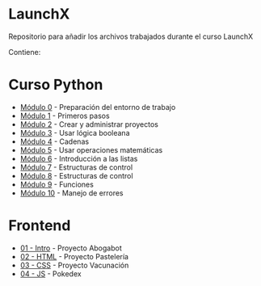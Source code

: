 # LaunchX
Repositorio para añadir los archivos trabajados durante el curso LaunchX

Contiene:

# Curso Python
* [Módulo 0](Curso%20Introducci%C3%B3n%20a%20Python/M%C3%B3dulo%200%20-%20Preparaci%C3%B3n%20del%20entorno%20de%20trabajo) - Preparación del entorno de trabajo	
* [Módulo 1](Curso%20Introducci%C3%B3n%20a%20Python/M%C3%B3dulo%201%20-%20Primeros%20pasos) - Primeros pasos	
* [Módulo 2](Curso%20Introducci%C3%B3n%20a%20Python/M%C3%B3dulo%202%20-%20Crear%20y%20administrar%20proyectos) - Crear y administrar proyectos	
* [Módulo 3](Curso%20Introducci%C3%B3n%20a%20Python/M%C3%B3dulo%203%20-%20Usar%20l%C3%B3gica%20booleana) - Usar lógica booleana	
* [Módulo 4](Curso%20Introducci%C3%B3n%20a%20Python/M%C3%B3dulo%204%20-%20Cadenas) - Cadenas
* [Módulo 5](Curso%20Introducci%C3%B3n%20a%20Python/M%C3%B3dulo%205%20-%20Usar%20operaciones%20matem%C3%A1ticas) - Usar operaciones matemáticas
* [Módulo 6](Curso%20Introducci%C3%B3n%20a%20Python/M%C3%B3dulo%206%20-%20Introducci%C3%B3n%20a%20las%20listas) - Introducción a las listas
* [Módulo 7](Curso%20Introducci%C3%B3n%20a%20Python/M%C3%B3dulo%207%20-%20Estructuras%20de%20control) - Estructuras de control
* [Módulo 8](Curso%20Introducci%C3%B3n%20a%20Python/M%C3%B3dulo%208%20-%20Administrar%20datos%20con%20diccionarios) - Estructuras de control
* [Módulo 9](Curso%20Introducci%C3%B3n%20a%20Python/M%C3%B3dulo%209%20-%20Funciones) - Funciones
* [Módulo 10](Curso%20Introducci%C3%B3n%20a%20Python/M%C3%B3dulo%2010%20-%20Manejo%20de%20errores) - Manejo de errores

# Frontend
* [01 - Intro](Frontend%20Mision/01%20-%20Intro) - Proyecto Abogabot
* [02 - HTML](Frontend%20Mision/02%20-%20HTML) - Proyecto Pastelería
* [03 - CSS](Frontend%20Mision/03%20-%20CSS) - Proyecto Vacunación
* [04 - JS](Frontend%20Mision/04%20-%20JS) - Pokedex
